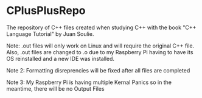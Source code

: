 # CPlusPlusRepo
The repository of C++ files created when studying C++ with the book "C++ Language Tutorial" by Juan Soulie.

Note: .out files will only work on Linux and will require the original C++ file. Also, .out files are changed to .o due to my Raspberry Pi having to have its OS reinstalled and a new IDE was installed.

Note 2: Formatting disreprencies will be fixed after all files are completed

Note 3: My Raspberry Pi is having multiple Kernal Panics so in the meantime, there will be no Output Files